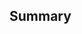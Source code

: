 <!--
  Please read contribution guideline first: https://github.com/dnnsoftware/Dnn.Platform/blob/development/CONTRIBUTING.md
-->

<!--
  Please make sure that there is a correcponding issue created and reference it in the PR by writing
  `Fixes #123` or `Closes #123`.
  A PR without an accompanying issue will be accepted and merged on a very rare occasion
-->

## Summary
<!--
  Please describe the code changes as you see fit so that the reviewers have an easier task understanding what changed and why.

  Any new unit tests will be highly appreciated.
-->
